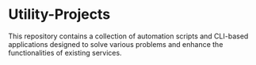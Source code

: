 # Utility-Projects
This repository contains a collection of automation scripts and CLI-based applications designed to solve various problems and enhance the functionalities of existing services.
